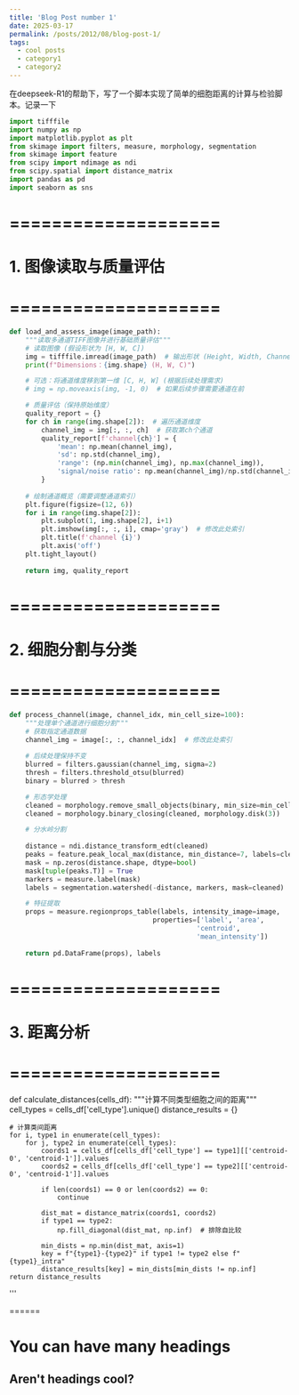 ```yaml
---
title: 'Blog Post number 1'
date: 2025-03-17
permalink: /posts/2012/08/blog-post-1/
tags:
  - cool posts
  - category1
  - category2
---
```


在deepseek-R1的帮助下，写了一个脚本实现了简单的细胞距离的计算与检验脚本。记录一下

```python
import tifffile
import numpy as np
import matplotlib.pyplot as plt
from skimage import filters, measure, morphology, segmentation
from skimage import feature
from scipy import ndimage as ndi
from scipy.spatial import distance_matrix
import pandas as pd
import seaborn as sns
```
# ====================
# 1. 图像读取与质量评估
# ====================

```python
def load_and_assess_image(image_path):
    """读取多通道TIFF图像并进行基础质量评估"""
    # 读取图像 (假设形状为 [H, W, C])
    img = tifffile.imread(image_path)  # 输出形状 (Height, Width, Channels)
    print(f"Dimensions：{img.shape} (H, W, C)")

    # 可选：将通道维度移到第一维 [C, H, W] (根据后续处理需求)
    # img = np.moveaxis(img, -1, 0)  # 如果后续步骤需要通道在前

    # 质量评估（保持原始维度）
    quality_report = {}
    for ch in range(img.shape[2]):  # 遍历通道维度
        channel_img = img[:, :, ch]  # 获取第ch个通道
        quality_report[f'channel{ch}'] = {
            'mean': np.mean(channel_img),
            'sd': np.std(channel_img),
            'range': (np.min(channel_img), np.max(channel_img)),
            'signal/noise ratio': np.mean(channel_img)/np.std(channel_img)
        }
    
    # 绘制通道概览（需要调整通道索引）
    plt.figure(figsize=(12, 6))
    for i in range(img.shape[2]):
        plt.subplot(1, img.shape[2], i+1)
        plt.imshow(img[:, :, i], cmap='gray')  # 修改此处索引
        plt.title(f'channel {i}')
        plt.axis('off')
    plt.tight_layout()
    
    return img, quality_report
```
# ====================
# 2. 细胞分割与分类
# ====================
```python
def process_channel(image, channel_idx, min_cell_size=100):
    """处理单个通道进行细胞分割"""
    # 获取指定通道数据
    channel_img = image[:, :, channel_idx]  # 修改此处索引
    
    # 后续处理保持不变
    blurred = filters.gaussian(channel_img, sigma=2)
    thresh = filters.threshold_otsu(blurred)
    binary = blurred > thresh

    # 形态学处理
    cleaned = morphology.remove_small_objects(binary, min_size=min_cell_size)
    cleaned = morphology.binary_closing(cleaned, morphology.disk(3))

    # 分水岭分割
    
    distance = ndi.distance_transform_edt(cleaned)
    peaks = feature.peak_local_max(distance, min_distance=7, labels=cleaned)
    mask = np.zeros(distance.shape, dtype=bool)
    mask[tuple(peaks.T)] = True
    markers = measure.label(mask)
    labels = segmentation.watershed(-distance, markers, mask=cleaned)

    # 特征提取
    props = measure.regionprops_table(labels, intensity_image=image,
                                    properties=['label', 'area', 
                                               'centroid', 
                                               'mean_intensity'])
    
    return pd.DataFrame(props), labels

```
# ====================
# 3. 距离分析
# ====================
def calculate_distances(cells_df):
    """计算不同类型细胞之间的距离"""
    cell_types = cells_df['cell_type'].unique()
    distance_results = {}

    # 计算类间距离
    for i, type1 in enumerate(cell_types):
        for j, type2 in enumerate(cell_types):
            coords1 = cells_df[cells_df['cell_type'] == type1][['centroid-0', 'centroid-1']].values
            coords2 = cells_df[cells_df['cell_type'] == type2][['centroid-0', 'centroid-1']].values
            
            if len(coords1) == 0 or len(coords2) == 0:
                continue
            
            dist_mat = distance_matrix(coords1, coords2)
            if type1 == type2:
                np.fill_diagonal(dist_mat, np.inf)  # 排除自比较
            
            min_dists = np.min(dist_mat, axis=1)
            key = f"{type1}-{type2}" if type1 != type2 else f"{type1}_intra"
            distance_results[key] = min_dists[min_dists != np.inf]
    return distance_results

'''

======

You can have many headings
======

Aren't headings cool?
------
